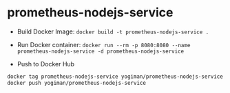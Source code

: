 # prometheus-nodejs-service
 

- Build Docker Image: `docker build -t prometheus-nodejs-service .`

- Run Docker container: `docker run --rm -p 8080:8080 --name prometheus-nodejs-service -d prometheus-nodejs-service` 

- Push to Docker Hub

``` bash
docker tag prometheus-nodejs-service yogiman/prometheus-nodejs-service
docker push yogiman/prometheus-nodejs-service
```
